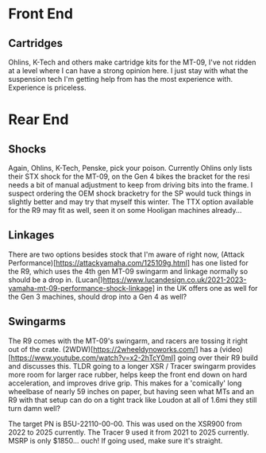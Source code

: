 # Front End
## Cartridges
Ohlins, K-Tech and others make cartridge kits for the MT-09, I've not ridden at a level where I can have a strong opinion here. I just stay with what the suspension tech I'm getting help from has the  most experience with. Experience is priceless.

# Rear End
## Shocks
Again, Ohlins, K-Tech, Penske, pick your poison. Currently Ohlins only lists their STX shock for the MT-09, on the Gen 4 bikes the bracket for the resi needs a bit of manual adjustment to keep from driving bits into the frame. I suspect ordering the OEM shock bracketry for the SP would tuck things in slightly better and may try that myself this winter. The TTX option available for the R9 may fit as well, seen it on some Hooligan machines already...

## Linkages
There are two options besides stock that I'm aware of right now, (Attack Performance)[https://attackyamaha.com/125109g.html] has one listed for the R9, which uses the 4th gen MT-09 swingarm and linkage normally so should be a drop in. (Lucan[)https://www.lucandesign.co.uk/2021-2023-yamaha-mt-09-performance-shock-linkage] in the UK offers one as well for the Gen 3 machines, should drop into a Gen 4 as well?

## Swingarms
The R9 comes with the MT-09's swingarm, and racers are tossing it right out of the crate. (2WDW)[https://2wheeldynoworks.com/] has a (video)[https://www.youtube.com/watch?v=x2-2hTcY0mI] going over their R9 build and discusses this. TLDR going to a longer XSR / Tracer swingarm provides more room for larger race rubber, helps keep the front end down on hard acceleration, and improves drive grip. This makes for a 'comically' long wheelbase of nearly 59 inches on paper, but having seen what MTs and an R9 with that setup can do on a tight track like Loudon at all of 1.6mi they still turn damn well?

The target PN is B5U-22110-00-00. This was used on the XSR900 from 2022 to 2025 currently. The Tracer 9 used it from 2021 to 2025 currently. MSRP is only $1850... ouch! If going used, make sure it's straight.
